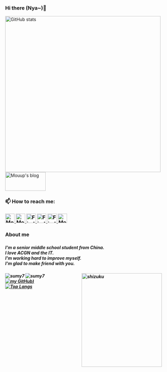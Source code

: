 ### Hi there (Nya~)👋
 
 
<img alt="GitHub stats" src="https://github-readme-stats-lqpqbzbmp-mashirozx.vercel.app/api?username=imouup&bg_color=30,e96443,904e95&title_color=fff&text_color=fff&count_private=true&hide_border=true" width="500">

<a href="https://mouup.top">
    <img src="https://cdn.jsdelivr.net/gh/imouup/pico/picMouup.png" alt="Mouup's blog" height="60" width="130">
  </a> 
 
<p> <h3>📫 How to reach me: <h3/>
 <a href="https://mouup.top">
    <img src="https://cdn.jsdelivr.net/gh/imouup/pico/pichead2021-7-29.jpg" alt="Mouup's blog" height="30" width="30">
  </a> 
 <a href="https://space.bilibili.com/438518095">
    <img src="https://cdn.jsdelivr.net/gh/imouup/pico/picbilibili-line.png" alt="Mouup's bilibili personal page" height="30" width="30">
  </a> 
 <a href="https://twitter.com/iamMouup">
    <img src="https://cdn.jsdelivr.net/gh/imouup/pico/pic%E6%8E%A8%E7%89%B9.png" alt="Find me in twitter" height="30" width="30">
  </a> 
 <a href="https://www.zhihu.com/people/gui-ling-zhe-92">
    <img src="https://cdn.jsdelivr.net/gh/imouup/pico/pic%E7%9F%A5%E4%B9%8E.png" alt="Find me in twitter" height="30" width="30">
  </a> 
  <a href="http://wpa.qq.com/msgrd?v=3&uin=3108702632&site=qq&menu=yes">
    <img src="https://cdn.jsdelivr.net/gh/imouup/pico/picQQ.png" alt="Find me in twitter" height="30" width="30">
  </a> 
  <a href="https://www.youtube.com/channel/UCuU3zh8p019t3ZTYUZApvUA">
    <img src="https://cdn.jsdelivr.net/gh/imouup/pico/picyoutube.png" alt="Mouup's YouTube Channel" height="30" width="30">
  </a>

 <p/>
 <p>
  <h3>About me <h3/>
  <h5> I'm a senior middle school student from China.<br/>I love ACGN and the IT.<br/>I'm working hard to improve myself.<br/>I'm glad to make friend with you.<h5/>
 <p/>

  <p><img align="right" src="https://cdn.jsdelivr.net/gh/imouup/pico/picd33c1a934effcd345d9f20dce7f9f1c3fc47d635.jpg@768w_722h_progressive.png" alt="shizuku" height="300" width="258"><p/>
  
   
![sumy7](https://komarev.com/ghpvc/?username=imouup)
![sumy7](https://visitor-badge.glitch.me/badge?page_id=imouup.profile) <br/>
[![my GitHub](https://github-readme-stats.vercel.app/api?username=imouup&theme=radical))]()<br/>
[![Top Langs](https://github-readme-stats.vercel.app/api/top-langs/?username=imouup&layout=compact&theme=tokyonight)](https://github.com/anuraghazra/github-readme-stats)

  
<!--
**imouup/imouup** is a ✨ _special_ ✨ repository because its `README.md` (this file) appears on your GitHub profile.

Here are some ideas to get you started:

- 🔭 I’m currently working on ...
- 🌱 I’m currently learning ...
- 👯 I’m looking to collaborate on ...
- 🤔 I’m looking for help with ...
- 💬 Ask me about ...
- 📫 How to reach me: ...
- 😄 Pronouns: ...
- ⚡ Fun fact: ...
-->
